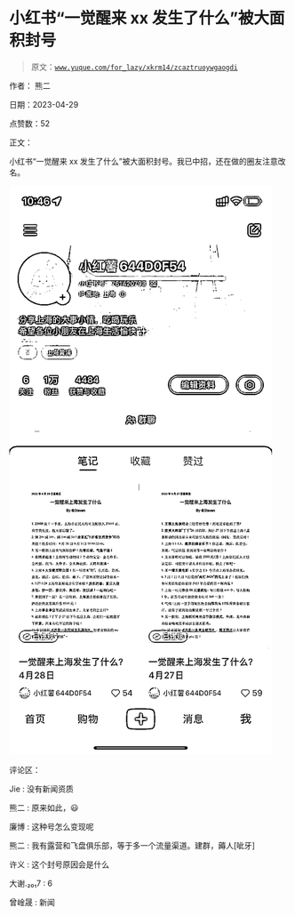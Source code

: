 # 小红书“一觉醒来 xx 发生了什么”被大面积封号

> 原文：[`www.yuque.com/for_lazy/xkrm14/zcaztruoywgaogdi`](https://www.yuque.com/for_lazy/xkrm14/zcaztruoywgaogdi)

作者： 熊二

日期：2023-04-29

点赞数：52

正文：

小红书“一觉醒来 xx 发生了什么”被大面积封号。我已中招，还在做的圈友注意改名。

![](img/8e9fae22735f02b0e97d26c3a6bb0254.png)  

评论区：

Jie : 没有新闻资质

熊二 : 原来如此，😃

廉博 : 这种号怎么变现呢

熊二 : 我有露营和飞盘俱乐部，等于多一个流量渠道。建群，薅人[呲牙]

许义 : 这个封号原因会是什么

大谢.₂₀₁7 : 6

曾崯晟 : 新闻

